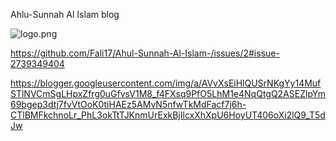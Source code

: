 
   Ahlu-Sunnah Al Islam blog

![logo.png](https://github.com/user-attachments/assets/fc7681f1-8cd0-4d43-87c9-6d857e8ae7d2)

https://github.com/Fali17/Ahul-Sunnah-Al-Islam-/issues/2#issue-2739349404

https://blogger.googleusercontent.com/img/a/AVvXsEiHlQUSrNKgYy14MufSTlNVCmSgLHpxZfrg0uGfvsV1M8_f4FXsq9PfO5LhM1e4NqQtgQ2ASEZlpYm69bgep3dtj7fvVtOoK0tiHAEz5AMvN5nfwTkMdFacf7j6h-CTlBMFkchnoLr_PhL3okTtTJKnmUrExkBjIlcxXhXpU6HoyUT406oXi2lQ9_T5dJw